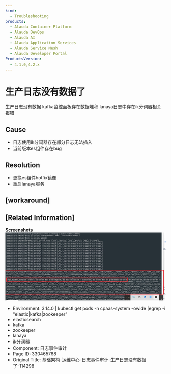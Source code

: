 ```yaml
---
kind:
  - Troubleshooting
products:
  - Alauda Container Platform
  - Alauda DevOps
  - Alauda AI
  - Alauda Application Services
  - Alauda Service Mesh
  - Alauda Developer Portal
ProductsVersion:
  - 4.1.0,4.2.x
---
```

<!-- A type of document that involves encountering a fault, diagnosing it, performing root cause analysis, and providing solutions. -->

# 生产日志没有数据了

生产日志没有数据 kafka监控面板存在数据堆积 lanaya日志中存在ik分词器相关报错

## Cause
- 日志使用ik分词器存在部分日志无法插入
- 当前版本es组件存在bug

## Resolution
- 更换es组件hotfix镜像
- 重启lanaya服务

## [workaround]

## [Related Information]
**Screenshots**
![](assets/ji-chu-jia-gou-yun-wei-zhong-xin-ri-zhi-shi-jian-shen-ji-sheng-chan-ri-zhi-mei-y/mceclip0_1754279088319_861tg.png)
- Environment: 3.14.0 | kubectl get pods -n cpaas-system -owide |egrep -i "elastic|kafka|zookeeper"
- elasticsearch
- kafka
- zookeeper
- lanaya
- ik分词器
- Component: 日志事件审计
- Page ID: 330465768
- Original Title: 基础架构-运维中心-日志事件审计-生产日志没有数据了-114298
